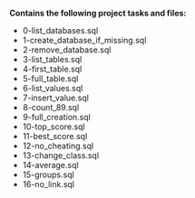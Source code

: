 __Contains the following project tasks and files:__  
* 0-list_databases.sql  
* 1-create_database_if_missing.sql  
* 2-remove_database.sql  
* 3-list_tables.sql  
* 4-first_table.sql  
* 5-full_table.sql  
* 6-list_values.sql  
* 7-insert_value.sql  
* 8-count_89.sql  
* 9-full_creation.sql  
* 10-top_score.sql  
* 11-best_score.sql  
* 12-no_cheating.sql  
* 13-change_class.sql  
* 14-average.sql  
* 15-groups.sql  
* 16-no_link.sql
